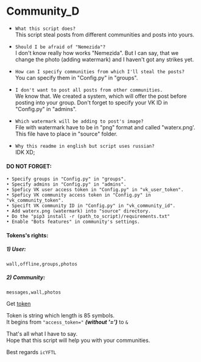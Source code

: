 # Community_D

* `What this script does?`  
    This script steal posts from different communities and posts into yours.

* `Should I be afraid of "Nemezida"?`  
    I don't know really how works "Nemezida".
    But I can say, that we change the photo (adding watermark)
    and I haven't got any strikes yet.

* `How can I specify communities from which I'll steal the posts?`  
    You can specify them in "Config.py" in "groups".

* `I don't want to post all posts from other communities.`  
    We know that.
    We created a system, which will offer the post before posting into your group.
    Don't forget to specify your VK ID in "Config.py" in "admins".

* `Which watermark will be adding to post's image?`  
    File with watermark have to be in "png" format and called "waterx.png'.
    This file have to place in "source" folder.
    
* `Why this readme in english but script uses russian?`  
    IDK XD;




#### DO NOT FORGET:
    • Specify groups in "Config.py" in "groups".
    • Specify admins in "Config.py" in "admins".
    • Speficy VK user access token in "Config.py" in "vk_user_token".  
    • Speficy VK community access token in "Config.py" in "vk_community_token".
    • Specift VK community ID in "Config.py" in "vk_community_id".  
    • Add waterx.png (watermark) into "source" directory.  
    • Do the "pip3 install -r (path_to_script)/requirements.txt"
    • Enable "Bots features" in community's settings.

#### Tokens's rights:  
##### 1) User: 
    wall,offline,groups,photos
##### 2) Community:
    messages,wall,photos

Get [token](https://oauth.vk.com/authorize?client_id=6949573&scope=wall,offline,groups,photos&redirect_uri=https://oauth.vk.com/blank.html&display=page&response_type=token&revoke=1 "Get user's access token VK")

Token is string which length is 85 symbols.  
It begins from `"access_token="` ***(without '=')*** to `&`   


That's all what I have to say.  
Hope that this script will help you with your communities.

Best regards `icYFTL`


